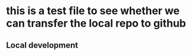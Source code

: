 # this is a test file to see whether we can transfer the local repo to github 


##  Local development
